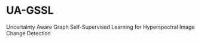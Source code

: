 # UA-GSSL
Uncertainty Aware Graph Self-Supervised Learning for Hyperspectral Image Change Detection
